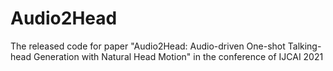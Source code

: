 # Audio2Head
The released code for paper "Audio2Head: Audio-driven One-shot Talking-head Generation with Natural Head Motion" in the conference of IJCAI 2021
